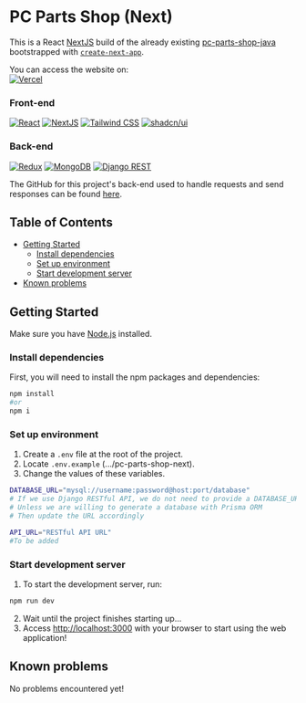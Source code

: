 # PC Parts Shop (Next)

This is a React [NextJS](https://nextjs.org/) build of the already existing [pc-parts-shop-java](https://github.com/NhanPham03/pc-parts-shop-java) bootstrapped with [`create-next-app`](https://github.com/vercel/next.js/tree/canary/packages/create-next-app).  

You can access the website on:  
[![Vercel](https://img.shields.io/badge/Vercel-000000?style=for-the-badge&logo=vercel&logoColor=white)]()

### Front-end
[![React](https://img.shields.io/badge/React-20232A?style=for-the-badge&logo=react&logoColor=61DAFB)](https://react.dev/)
[![NextJS](https://img.shields.io/badge/next%20js-000000?style=for-the-badge&logo=nextdotjs&logoColor=white)](https://nextjs.org/)
[![Tailwind CSS](https://img.shields.io/badge/Tailwind_CSS-38B2AC?style=for-the-badge&logo=tailwind-css&logoColor=white)](https://tailwindcss.com/)
[![shadcn/ui](https://img.shields.io/badge/shadcn%2Fui-000000?style=for-the-badge&logo=shadcnui&logoColor=white)](https://ui.shadcn.com/)

### Back-end
[![Redux](https://img.shields.io/badge/Redux-593D88?style=for-the-badge&logo=redux&logoColor=white)](https://react-redux.js.org/)
[![MongoDB](https://img.shields.io/badge/MongoDB-4EA94B?style=for-the-badge&logo=mongodb&logoColor=white)](https://www.mongodb.com/)
[![Django REST](https://img.shields.io/badge/django%20rest-ff1709?style=for-the-badge&logo=django&logoColor=white)](https://www.django-rest-framework.org/)  

The GitHub for this project's back-end used to handle requests and send responses can be found [here](https://github.com/NhanPham03/pc-parts-shop-django).

## Table of Contents
- [Getting Started](#getting-started)
    - [Install dependencies](#install-dependencies)
    - [Set up environment](#set-up-environment)
    - [Start development server](#start-development-server)
- [Known problems](#known-problems)

## Getting Started
Make sure you have [Node.js](https://nodejs.org/en) installed.

### Install dependencies
First, you will need to install the npm packages and dependencies:
```bash
npm install
#or
npm i
```

### Set up environment
1. Create a `.env` file at the root of the project.
2. Locate `.env.example` (.../pc-parts-shop-next).
3. Change the values of these variables.
```bash
DATABASE_URL="mysql://username:password@host:port/database"
# If we use Django RESTful API, we do not need to provide a DATABASE_URL
# Unless we are willing to generate a database with Prisma ORM
# Then update the URL accordingly

API_URL="RESTful API URL"
#To be added
```

### Start development server
1. To start the development server, run:
```bash
npm run dev
```
2. Wait until the project finishes starting up...
3. Access [http://localhost:3000](http://localhost:3000) with your browser to start using the web application!

## Known problems
No problems encountered yet!
